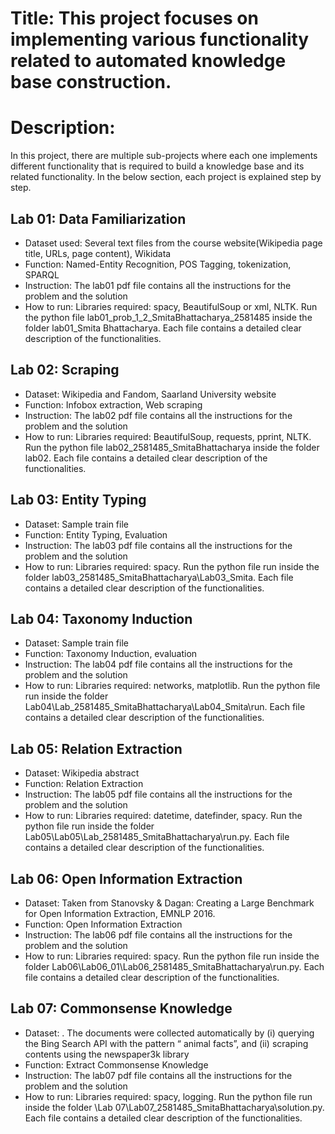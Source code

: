 # Title: This project focuses on implementing various functionality related to automated knowledge base construction.

# Description:
In this project, there are multiple sub-projects where each one implements different functionality that is required to build a knowledge base and its related functionality. In the below section, each project is explained step by step. 

## Lab 01: Data Familiarization
* Dataset used: Several text files from the course website(Wikipedia page title, URLs, page content), Wikidata
* Function: Named-Entity Recognition, POS Tagging, tokenization, SPARQL
* Instruction: The lab01 pdf file contains all the instructions for the problem and the solution
* How to run: Libraries required: spacy, BeautifulSoup or xml, NLTK. Run the python file lab01_prob_1_2_SmitaBhattacharya_2581485 inside the folder lab01_Smita Bhattacharya. Each file contains a detailed clear description of the functionalities.

## Lab 02: Scraping
* Dataset:  Wikipedia and Fandom, Saarland University website
* Function: Infobox extraction, Web scraping
* Instruction: The lab02 pdf file contains all the instructions for the problem and the solution
* How to run: Libraries required: BeautifulSoup, requests, pprint, NLTK. Run the python file lab02_2581485_SmitaBhattacharya inside the folder lab02. Each file contains a detailed clear description of the functionalities.
  
## Lab 03:  Entity Typing
* Dataset:  Sample train file
* Function: Entity Typing, Evaluation
* Instruction: The lab03 pdf file contains all the instructions for the problem and the solution
* How to run: Libraries required: spacy. Run the python file run inside the folder lab03_2581485_SmitaBhattacharya\Lab03_Smita. Each file contains a detailed clear description of the functionalities.

## Lab 04:  Taxonomy Induction
* Dataset:  Sample train file
* Function:  Taxonomy Induction, evaluation
* Instruction: The lab04 pdf file contains all the instructions for the problem and the solution
* How to run: Libraries required: networks, matplotlib. Run the python file run inside the folder Lab04\Lab_2581485_SmitaBhattacharya\Lab04_Smita\run. Each file contains a detailed clear description of the functionalities.

## Lab 05:  Relation Extraction
* Dataset:   Wikipedia abstract
* Function:  Relation Extraction
* Instruction: The lab05 pdf file contains all the instructions for the problem and the solution
* How to run: Libraries required: datetime, datefinder, spacy. Run the python file run inside the folder Lab05\Lab05\Lab_2581485_SmitaBhattacharya\run.py. Each file contains a detailed clear description of the functionalities.

## Lab 06:   Open Information Extraction
* Dataset:  Taken from Stanovsky & Dagan: Creating a Large Benchmark for Open Information Extraction, EMNLP 2016.
* Function:   Open Information Extraction
* Instruction: The lab06 pdf file contains all the instructions for the problem and the solution
* How to run: Libraries required: spacy. Run the python file run inside the folder Lab06\Lab06_01\Lab06_2581485_SmitaBhattacharya\run.py. Each file contains a detailed clear description of the functionalities.

## Lab 07:  Commonsense Knowledge
* Dataset:  . The documents were collected automatically by (i) querying the Bing Search API with the pattern “<animal> animal facts”, and (ii) scraping contents using the newspaper3k library
* Function:  Extract Commonsense Knowledge
* Instruction: The lab07 pdf file contains all the instructions for the problem and the solution
* How to run: Libraries required: spacy, logging. Run the python file run inside the folder \Lab 07\Lab07_2581485_SmitaBhattacharya\solution.py. Each file contains a detailed clear description of the functionalities.
